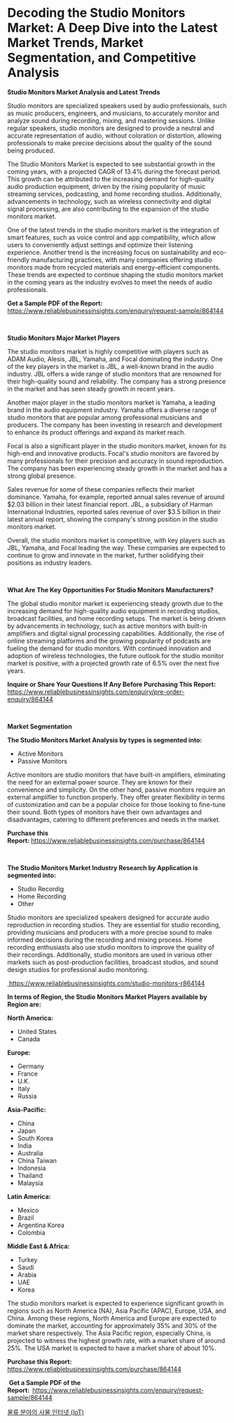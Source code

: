 <p><h1>Decoding the Studio Monitors Market: A Deep Dive into the Latest Market Trends, Market Segmentation, and Competitive Analysis</h1></p><p><strong>Studio Monitors Market Analysis and Latest Trends</strong></p>
<p><p>Studio monitors are specialized speakers used by audio professionals, such as music producers, engineers, and musicians, to accurately monitor and analyze sound during recording, mixing, and mastering sessions. Unlike regular speakers, studio monitors are designed to provide a neutral and accurate representation of audio, without coloration or distortion, allowing professionals to make precise decisions about the quality of the sound being produced.</p><p>The Studio Monitors Market is expected to see substantial growth in the coming years, with a projected CAGR of 13.4% during the forecast period. This growth can be attributed to the increasing demand for high-quality audio production equipment, driven by the rising popularity of music streaming services, podcasting, and home recording studios. Additionally, advancements in technology, such as wireless connectivity and digital signal processing, are also contributing to the expansion of the studio monitors market.</p><p>One of the latest trends in the studio monitors market is the integration of smart features, such as voice control and app compatibility, which allow users to conveniently adjust settings and optimize their listening experience. Another trend is the increasing focus on sustainability and eco-friendly manufacturing practices, with many companies offering studio monitors made from recycled materials and energy-efficient components. These trends are expected to continue shaping the studio monitors market in the coming years as the industry evolves to meet the needs of audio professionals.</p></p>
<p><strong>Get a Sample PDF of the Report:&nbsp;</strong> <a href="https://www.reliablebusinessinsights.com/enquiry/request-sample/864144">https://www.reliablebusinessinsights.com/enquiry/request-sample/864144</a></p>
<p>&nbsp;</p>
<p><strong>Studio Monitors Major Market Players</strong></p>
<p><p>The studio monitors market is highly competitive with players such as ADAM Audio, Alesis, JBL, Yamaha, and Focal dominating the industry. One of the key players in the market is JBL, a well-known brand in the audio industry. JBL offers a wide range of studio monitors that are renowned for their high-quality sound and reliability. The company has a strong presence in the market and has seen steady growth in recent years.</p><p>Another major player in the studio monitors market is Yamaha, a leading brand in the audio equipment industry. Yamaha offers a diverse range of studio monitors that are popular among professional musicians and producers. The company has been investing in research and development to enhance its product offerings and expand its market reach.</p><p>Focal is also a significant player in the studio monitors market, known for its high-end and innovative products. Focal's studio monitors are favored by many professionals for their precision and accuracy in sound reproduction. The company has been experiencing steady growth in the market and has a strong global presence.</p><p>Sales revenue for some of these companies reflects their market dominance. Yamaha, for example, reported annual sales revenue of around $2.03 billion in their latest financial report. JBL, a subsidiary of Harman International Industries, reported sales revenue of over $3.5 billion in their latest annual report, showing the company's strong position in the studio monitors market.</p><p>Overall, the studio monitors market is competitive, with key players such as JBL, Yamaha, and Focal leading the way. These companies are expected to continue to grow and innovate in the market, further solidifying their positions as industry leaders.</p></p>
<p>&nbsp;</p>
<p><strong>What Are The Key Opportunities For Studio Monitors Manufacturers?</strong></p>
<p><p>The global studio monitor market is experiencing steady growth due to the increasing demand for high-quality audio equipment in recording studios, broadcast facilities, and home recording setups. The market is being driven by advancements in technology, such as active monitors with built-in amplifiers and digital signal processing capabilities. Additionally, the rise of online streaming platforms and the growing popularity of podcasts are fueling the demand for studio monitors. With continued innovation and adoption of wireless technologies, the future outlook for the studio monitor market is positive, with a projected growth rate of 6.5% over the next five years.</p></p>
<p><strong>Inquire or Share Your Questions If Any Before Purchasing This Report:</strong> <a href="https://www.reliablebusinessinsights.com/enquiry/pre-order-enquiry/864144">https://www.reliablebusinessinsights.com/enquiry/pre-order-enquiry/864144</a></p>
<p>&nbsp;</p>
<p><strong>Market Segmentation</strong></p>
<p><strong>The Studio Monitors Market Analysis by types is segmented into:</strong></p>
<p><ul><li>Active Monitors</li><li>Passive Monitors</li></ul></p>
<p><p>Active monitors are studio monitors that have built-in amplifiers, eliminating the need for an external power source. They are known for their convenience and simplicity. On the other hand, passive monitors require an external amplifier to function properly. They offer greater flexibility in terms of customization and can be a popular choice for those looking to fine-tune their sound. Both types of monitors have their own advantages and disadvantages, catering to different preferences and needs in the market.</p></p>
<p><strong>Purchase this Report:&nbsp;</strong><a href="https://www.reliablebusinessinsights.com/purchase/864144">https://www.reliablebusinessinsights.com/purchase/864144</a></p>
<p>&nbsp;</p>
<p><strong>The Studio Monitors Market Industry Research by Application is segmented into:</strong></p>
<p><ul><li>Studio Recordig</li><li>Home Recording</li><li>Other</li></ul></p>
<p><p>Studio monitors are specialized speakers designed for accurate audio reproduction in recording studios. They are essential for studio recording, providing musicians and producers with a more precise sound to make informed decisions during the recording and mixing process. Home recording enthusiasts also use studio monitors to improve the quality of their recordings. Additionally, studio monitors are used in various other markets such as post-production facilities, broadcast studios, and sound design studios for professional audio monitoring.</p></p>
<p><a href="https://www.reliablebusinessinsights.com/studio-monitors-r864144">&nbsp;https://www.reliablebusinessinsights.com/studio-monitors-r864144</a></p>
<p><strong>In terms of Region, the Studio Monitors Market Players available by Region are:</strong></p>
<p>
    <p> <strong> North America: </strong>
        <ul>
            <li>United States</li>
            <li>Canada</li>
        </ul>
        </p> 
    <p> <strong> Europe: </strong>
        <ul>
            <li>Germany</li>
            <li>France</li>
            <li>U.K.</li>
            <li>Italy</li>
            <li>Russia</li>
        </ul>
        </p> 
    <p> <strong> Asia-Pacific: </strong>
        <ul>
            <li>China</li>
            <li>Japan</li>
            <li>South Korea</li>
            <li>India</li>
            <li>Australia</li>
            <li>China Taiwan</li>
            <li>Indonesia</li>
            <li>Thailand</li>
            <li>Malaysia</li>
        </ul>
        </p> 
    <p> <strong> Latin America: </strong>
        <ul>
            <li>Mexico</li>
            <li>Brazil</li>
            <li>Argentina Korea</li>
            <li>Colombia</li>
        </ul>
        </p> 
    <p> <strong> Middle East & Africa: </strong>
        <ul>
            <li>Turkey</li>
            <li>Saudi</li>
            <li>Arabia</li>
            <li>UAE</li>
            <li>Korea</li>
        </ul>
    </p>
    </p>
<p><p>The studio monitors market is expected to experience significant growth in regions such as North America (NA), Asia Pacific (APAC), Europe, USA, and China. Among these regions, North America and Europe are expected to dominate the market, accounting for approximately 35% and 30% of the market share respectively. The Asia Pacific region, especially China, is projected to witness the highest growth rate, with a market share of around 25%. The USA market is expected to have a market share of about 10%.</p></p>
<p><strong>Purchase this Report: </strong><a href="https://www.reliablebusinessinsights.com/purchase/864144">https://www.reliablebusinessinsights.com/purchase/864144</a></p>
<p>&nbsp;<strong>Get a Sample PDF of the Report:&nbsp;&nbsp;</strong><a href="https://www.reliablebusinessinsights.com/enquiry/request-sample/864144">https://www.reliablebusinessinsights.com/enquiry/request-sample/864144</a></p>
<p><strong></strong></p>
<p><p><a href="https://github.com/Howaoole34545/Market-Research-Report-List-2/blob/main/7381715168993.md">물류 분야의 사물 인터넷 (IoT)</a></p></p>